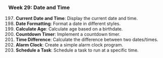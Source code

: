 ### Week 29: Date and Time
197. **Current Date and Time**: Display the current date and time.
198. **Date Formatting**: Format a date in different styles.
199. **Calculate Age**: Calculate age based on a birthdate.
200. **Countdown Timer**: Implement a countdown timer.
201. **Time Difference**: Calculate the difference between two dates/times.
202. **Alarm Clock**: Create a simple alarm clock program.
203. **Schedule a Task**: Schedule a task to run at a specific time.

